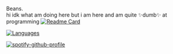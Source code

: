 Beans.
<br>
hi idk what am doing here but i am here and am
quite ✨dumb✨ at programming
[![Readme Card](https://github-readme-stats.vercel.app/api?username=TSZCodes&count_private=true&theme=github_dark)](https://github.com/anuraghazra/github-readme-stats)

[![Languages](https://github-readme-stats.vercel.app/api/top-langs?username=TSZCodes&count_private=true&theme=github_dark)](https://github.com/anuraghazra/github-readme-stats)

[![spotify-github-profile](https://spotify-github-profile.kittinanx.com/api/view?uid=notrealrifqi&cover_image=true&theme=default&show_offline=false&background_color=121212&interchange=false)](https://github.com/kittinan/spotify-github-profile)
<!--
**TSZCodes/TSZCodes** is a ✨ _special_ ✨ repository because its `README.md` (this file) appears on your GitHub profile.

Here are some ideas to get you started:

- 🔭 I’m currently working on ...
- 🌱 I’m currently learning ...
- 👯 I’m looking to collaborate on ...
- 🤔 I’m looking for help with ...
- 💬 Ask me about ...
- 📫 How to reach me: ...
- 😄 Pronouns: ...
- ⚡ Fun fact: ...
-->
